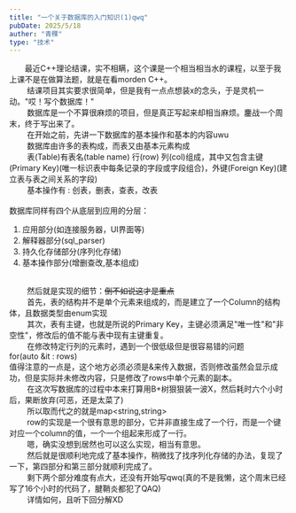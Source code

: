 ```yaml
---
title: "一个关于数据库的入门知识(1)qwq"
pubDate: 2025/5/18
auther: "青稞"
type: "技术"
---
```


　　最近C++理论结课，实不相瞒，这个课是一个相当相当水的课程，以至于我上课不是在做算法题，就是在看morden C++。
<br>　　
结课项目其实要求很简单，但是我有一点点想装x的念头，于是灵机一动。"哎！写个数据库！"
<br>　　
数据库是一个不算很麻烦的项目，但是真正写起来却相当麻烦。鏖战一个周末，终于写出来了。
<br>　　
在开始之前，先讲一下数据库的基本操作和基本的内容uwu
<br>　　
数据库由许多的表构成，而表又由基本元素构成
<br>　　
表(Table)有表名(table name) 行(row) 列(col)组成，其中又包含主键(Primary Key)(唯一标识表中每条记录的字段或字段组合)，外键(Foreign Key)(建立表与表之间关系的字段)
<br>　　
基本操作有 : 创表，删表，查表，改表
<br><br>
数据库同样有四个从底层到应用的分层：
1. 应用部分(如连接服务器，UI界面等)
2. 解释器部分(sql_parser)
3. 持久化存储部分(序列化存储)
4. 基本操作部分(增删查改,基本组成)

<br>　　
然后就是实现的细节：~~倒不如说这才是重点~~
<br>　　
首先，表的结构并不是单个元素来组成的，而是建立了一个Column的结构体，且数据类型由enum实现
<br>　　
其次，表有主键，也就是所说的Primary Key，主键必须满足"唯一性"和"非空性"，修改后的值不能与表中现有主键重复。
<br>　　
在修改特定行列的元素时，遇到一个很低级但是很容易错的问题<br>
for(auto &it : rows)<br>
值得注意的一点是，这个地方必须必须是&来传入数据，否则修改虽然会显示成功，但是实际并未修改内容，只是修改了rows中单个元素的副本。<br>　　
在这次写数据库的过程中本来打算用B+树狠狠装一波X，然后耗时六个小时后，果断放弃(可恶，还是太菜了)<br>　　
所以取而代之的就是map<string,string> <br>　　
row的实现是一个很有意思的部分，它并非直接生成了一个行，而是一个键对应一个column的值，一个一个组起来形成了一行。
<br>　　
嗯，确实没想到居然也可以这么实现，相当有意思。
<br>　　
然后就是很顺利地完成了基本操作，稍微找了找序列化存储的办法，复现了一下，第四部分和第三部分就顺利完成了。
<br>　　
剩下两个部分难度有点大，还没有开始写qwq(真的不是我懒，这个周末已经写了16个小时的代码了，腱鞘炎都犯了QAQ)
<br>　　
详情如何，且听下回分解XD<br>　　